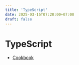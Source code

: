 ```yaml
---
title: 'TypeScript'
date: 2025-03-16T07:20:00+07:00
draft: false
---
```


# TypeScript

- [Cookbook](./cookbook/)
